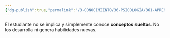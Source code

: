 ```yaml
---
{"dg-publish":true,"permalink":"/3-CONOCIMIENTO/36-PSICOLOGÍA/361-APRENDIZAJE/Aprendizaje superficial/"}
---
```


El estudiante no se implica y simplemente conoce **conceptos** **sueltos**. No los desarrolla ni genera habilidades nuevas.